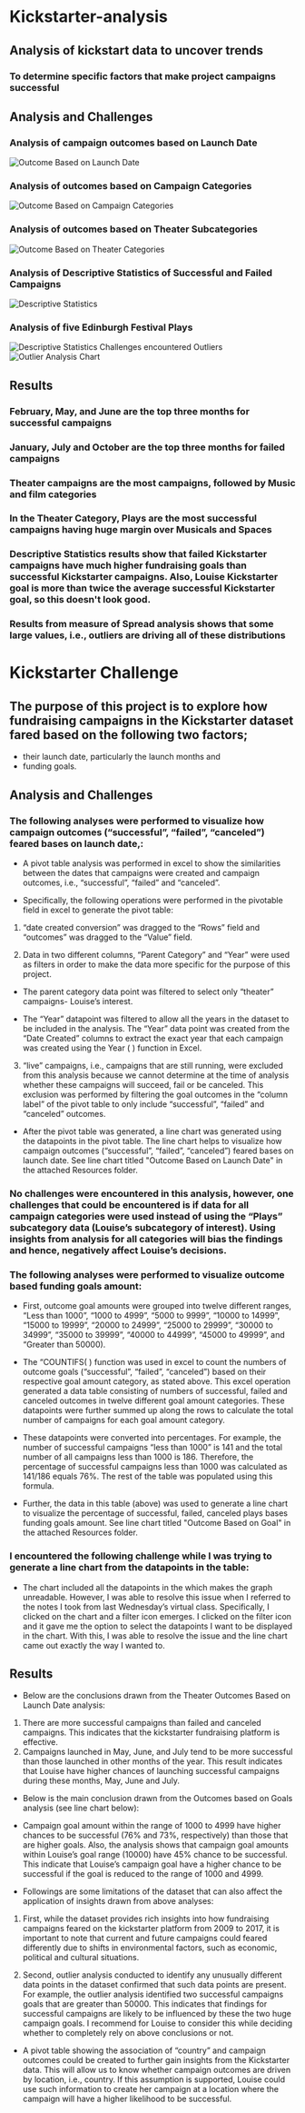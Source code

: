 # Kickstarter-analysis
## Analysis of kickstart data to uncover trends
### To determine specific factors that make project campaigns successful
## Analysis and Challenges
### Analysis of campaign outcomes based on Launch Date
![Outcome Based on Launch Date](https://user-images.githubusercontent.com/88128466/129490353-ffe38752-5a1b-4f2d-9dd6-6f6eeb07730c.png)
### Analysis of outcomes based on Campaign Categories
![Outcome Based on Campaign Categories](https://user-images.githubusercontent.com/88128466/129490429-46450332-34a8-4121-831f-0e905af82f00.png)
### Analysis of outcomes based on Theater Subcategories
![Outcome Based on Theater Categories](https://user-images.githubusercontent.com/88128466/129490455-0365fc03-e093-4804-8db9-91269cad56de.png)
### Analysis of Descriptive Statistics of Successful and Failed Campaigns
![Descriptive Statistics](https://user-images.githubusercontent.com/88128466/129490481-f1af891c-3b5d-48e6-9155-3ed552ab2122.png)
### Analysis of five Edinburgh Festival Plays
![Descriptive Statistics](https://user-images.githubusercontent.com/88128466/129490700-d159ada2-04a7-4f3b-8d29-be3a151bde5b.png)
Challenges encountered Outliers
![Outlier Analysis Chart](https://user-images.githubusercontent.com/88128466/129490726-0dad6648-0b37-4fd2-bd28-08bdd8cc7bde.PNG)
## Results
### February, May, and June are the top three months for successful campaigns
### January, July and October are the top three months for failed campaigns
### Theater campaigns are the most campaigns, followed by Music and film categories
### In the Theater Category, Plays are the most successful campaigns having huge margin over Musicals and Spaces
### Descriptive Statistics results show that failed Kickstarter campaigns have much higher fundraising goals than successful Kickstarter campaigns. Also, Louise Kickstarter goal is more than twice the average successful Kickstarter goal, so this doesn't look good. 
### Results from measure of Spread analysis shows that some large values, i.e., outliers are driving all of these distributions 


# Kickstarter Challenge

## The purpose of this project is to explore how fundraising campaigns in the Kickstarter dataset fared based on the following two factors; 
-	their launch date, particularly the launch months and 
-	funding goals. 

## Analysis and Challenges

### The following analyses were performed to visualize how campaign outcomes (“successful”, “failed”, “canceled”) feared bases on launch date,:
- A pivot table analysis was performed in excel to show the similarities between the dates that campaigns were created and campaign outcomes, i.e., “successful”, “failed” and “canceled”. 

- Specifically, the following operations were performed in the pivotable field in excel to generate the pivot table:

1.	“date created conversion” was dragged to the “Rows” field and “outcomes” was dragged to the “Value” field. 

2.	Data in two different columns, “Parent Category” and “Year” were used as filters in order to make the data more specific for the purpose of this project. 

-	The parent category data point was filtered to select only “theater” campaigns- Louise’s interest. 

-	The “Year” datapoint was filtered to allow all the years in the dataset to be included in the analysis. The “Year” data point was created from the “Date Created” columns to   extract the exact year that each campaign was created using the Year ( ) function in Excel.

3.	“live” campaigns, i.e., campaigns that are still running, were excluded from this analysis because we cannot determine at the time of analysis whether these campaigns will succeed, fail or be canceled. This exclusion was performed by filtering the goal outcomes in the “column label” of the pivot table to only include “successful”, “failed” and “canceled” outcomes. 

-	After the pivot table was generated, a line chart was generated using the datapoints in the pivot table. The line chart helps to visualize how campaign outcomes (“successful”, “failed”, “canceled”) feared bases on launch date. See line chart titled "Outcome Based on Launch Date" in the attached Resources folder.

### No challenges were encountered in this analysis, however, one challenges that could be encountered is if data for all campaign categories were used instead of using the “Plays” subcategory data (Louise’s subcategory of interest). Using insights from analysis for all categories will bias the findings and hence, negatively affect Louise’s decisions.

### The following analyses were performed to visualize outcome based funding goals amount:
-	First, outcome goal amounts were grouped into twelve different ranges, “Less than 1000”, “1000 to 4999”, “5000 to 9999”, “10000 to 14999”, “15000 to 19999”, “20000 to 24999”, “25000 to 29999”, “30000 to 34999”, “35000 to 39999”, “40000 to 44999”, “45000 to 49999”, and “Greater than 50000).

-	The “COUNTIFS( ) function was used in excel to count the numbers of outcome goals (“successful”, “failed”, “canceled”) based on their respective goal amount category, as stated above. This excel operation generated a data table consisting of numbers of successful, failed and canceled outcomes in twelve different goal amount categories. These datapoints were further summed up along the rows to calculate the total number of campaigns for each goal amount category.
  
-	These datapoints were converted into percentages. For example, the number of successful campaigns “less than 1000” is 141 and the total number of all campaigns less than 1000 is 186. Therefore, the percentage of successful campaigns less than 1000 was calculated as 141/186 equals 76%. The rest of the table was populated using this formula.

-	Further, the data in this table (above) was used to generate a line chart to visualize the percentage of successful, failed, canceled plays bases funding goals amount. See line chart titled "Outcome Based on Goal" in the attached Resources folder.

### I encountered the following challenge while I was trying to generate a line chart from the datapoints in the table:
- The chart included all the datapoints in the which makes the graph unreadable. However, I was able to resolve this issue when I referred to the notes I took from last Wednesday’s virtual class. Specifically, I clicked on the chart and a filter icon emerges. I clicked on the filter icon and it gave me the option to select the datapoints I want to be displayed in the chart. With this, I was able to resolve the issue and the line chart came out exactly the way I wanted to.

## Results

-	Below are the conclusions drawn from the Theater Outcomes Based on Launch Date analysis:
1.	There are more successful campaigns than failed and canceled campaigns. This indicates that the kickstarter fundraising platform is effective. 
2.	Campaigns launched in May, June, and July tend to be more successful than those launched in other months of the year. This result indicates that Louise have higher chances of launching successful campaigns during these months, May, June and July.

-	Below is the main conclusion drawn from the Outcomes based on Goals analysis (see line chart below):
 - Campaign goal amount within the range of 1000 to 4999 have higher chances to be successful (76% and 73%, respectively) than those that are higher goals. Also, the analysis shows that campaign goal amounts within Louise’s goal range (10000) have 45% chance to be successful. This indicate that Louise’s campaign goal have a higher chance to be successful if the goal is reduced to the range of 1000 and 4999.  

- Followings are some limitations of the dataset that can also affect the application of insights drawn from above analyses:

1.	First, while the dataset provides rich insights into how fundraising campaigns feared on the kickstarter platform from 2009 to 2017, it is important to note that current and future campaigns could feared differently due to shifts in environmental factors, such as economic, political and cultural situations.

2.	Second, outlier analysis conducted to identify any unusually different data points in the dataset confirmed that such data points are present. For example, the outlier analysis identified two successful campaigns goals that are greater than 50000. This indicates that findings for successful campaigns are likely to be influenced by these the two huge campaign goals. I recommend for Louise to consider this while deciding whether to completely rely on above conclusions or not.

-	A pivot table showing the association of “country” and campaign outcomes could be created to further gain insights from the Kickstarter data. This will allow us to know whether campaign outcomes are driven by location, i.e., country. If this assumption is supported, Louise could use such information to create her campaign at a location where the campaign will have a higher likelihood to be successful.  
